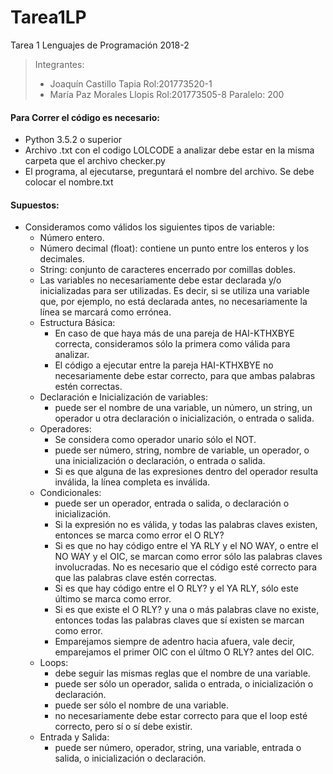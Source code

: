 # Tarea1LP
Tarea 1 Lenguajes de Programación 2018-2

>
>Integrantes:
>  - Joaquín Castillo Tapia	Rol:201773520-1	
>  - María Paz Morales Llopis	Rol:201773505-8 
>Paralelo: 200

#### Para Correr el código es necesario:
- Python 3.5.2 o superior
- Archivo .txt con el codigo LOLCODE a analizar debe estar en la misma carpeta que el archivo checker.py
- El programa, al ejecutarse, preguntará el nombre del archivo. Se debe colocar el nombre.txt 

#### Supuestos:
- Consideramos como válidos los siguientes tipos de variable:
	- Número entero.
	- Número decimal (float): contiene un punto entre los enteros y los decimales. 
	- String: conjunto de caracteres encerrado por comillas dobles. 
  - Las variables no necesariamente debe estar declarada y/o inicializadas para ser utilizadas. Es decir, si se utiliza una variable que, por ejemplo, no está declarada antes, no necesariamente la línea se marcará como errónea. 
  - Estructura Básica:
	- En caso de que haya más de una pareja de HAI-KTHXBYE correcta, consideramos sólo la primera como válida para analizar. 
	- El código a ejecutar entre la pareja HAI-KTHXBYE no necesariamente debe estar correcto, para que ambas palabras estén correctas.
  - Declaración e Inicialización de variables:
	- <expresion> puede ser el nombre de una variable, un número, un string, un operador u otra declaración o inicialización, o entrada o salida. 
  - Operadores: 
	- Se considera como operador unario sólo el NOT. 
	- <expression> puede ser número, string, nombre de variable, un operador, o una inicialización o declaración, o entrada o salida. 
	- Si es que alguna de las expresiones dentro del operador resulta inválida, la línea completa es inválida. 
  - Condicionales:
	- <Expresion> puede ser un operador, entrada o salida, o declaración o inicialización.
	- Si la expresión no es válida, y todas las palabras claves existen, entonces se marca como error el O RLY?
	- Si es que no hay código entre el YA RLY y el NO WAY, o entre el NO WAY y el OIC, se marcan como error sólo las palabras claves involucradas. No es necesario que el código esté correcto para que las palabras clave estén correctas. 
	- Si es que hay código entre el O RLY? y el YA RLY, sólo este último se marca como error.  
	- Si es que existe el O RLY? y una o más palabras clave no existe, entonces todas las palabras claves que sí existen se marcan como error. 
	- Emparejamos siempre de adentro hacia afuera, vale decir, emparejamos el primer OIC con el últmo O RLY? antes del OIC. 
  - Loops:
	- <nombre del loop> debe seguir las mismas reglas que el nombre de una variable. 
	- <expression> puede ser sólo un operador, salida o entrada, o inicialización o declaración.
	- <variable> puede ser sólo el nombre de una variable. 
	- <bloque de codigo que se ejecuta en el loop> no necesariamente debe estar correcto para que el loop esté correcto, pero sí o sí debe existir. 
  - Entrada y Salida:
	- <expresion> puede ser número, operador, string, una variable, entrada o salida, o inicialización o declaración. 

